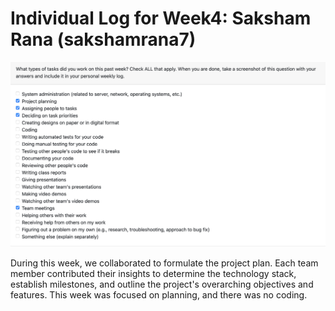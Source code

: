 # Individual Log for Week4: Saksham Rana (sakshamrana7)

![Saksham tasks week 4](./screenshots/sak_week4.png)

During this week, we collaborated to formulate the project plan. Each team member contributed their insights to determine the technology stack, establish milestones, and outline the project's overarching objectives and features. This week was focused on planning, and there was no coding.
